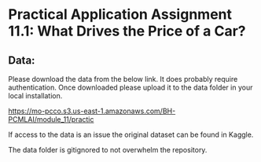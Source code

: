 # Practical Application Assignment 11.1: What Drives the Price of a Car?

## Data:

Please download the data from the below link. It does probably require authentication. Once downloaded please upload it to the data folder in your local installation.

https://mo-pcco.s3.us-east-1.amazonaws.com/BH-PCMLAI/module_11/practic

If access to the data is an issue the original dataset can be found in Kaggle.

The data folder is gitignored to not overwhelm the repository.


